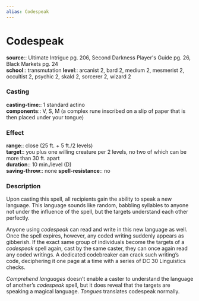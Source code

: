 ```yaml
---
alias: Codespeak
---
```


# Codespeak 

**source**:: Ultimate Intrigue pg. 206, Second Darkness Player's Guide pg. 26, Black Markets pg. 24  
**school**:: transmutation
**level**:: arcanist 2, bard 2, medium 2, mesmerist 2, occultist 2, psychic 2, skald 2, sorcerer 2, wizard 2

### Casting 

**casting-time**:: 1 standard actino  
**components**:: V, S, M (a complex rune inscribed on a slip of paper that is then placed under your tongue)

### Effect 

**range**:: close (25 ft. + 5 ft./2 levels)  
**target**:: you plus one willing creature per 2 levels, no two of which can be more than 30 ft. apart  
**duration**:: 10 min./level (D)  
**saving-throw**:: none
**spell-resistance**:: no

### Description 

Upon casting this spell, all recipients gain the ability to speak a new language. This language sounds like random, babbling syllables to anyone not under the influence of the spell, but the targets understand each other perfectly.  
  
Anyone using *codespeak* can read and write in this new language as well. Once the spell expires, however, any coded writing suddenly appears as gibberish. If the exact same group of individuals become the targets of a *codespeak* spell again, cast by the same caster, they can once again read any coded writings. A dedicated codebreaker can crack such writing’s code, deciphering it one page at a time with a series of DC 30 Linguistics checks.  
  
*Comprehend languages* doesn’t enable a caster to understand the language of another’s *codespeak* spell, but it does reveal that the targets are speaking a magical language. *Tongues* translates codespeak normally.
